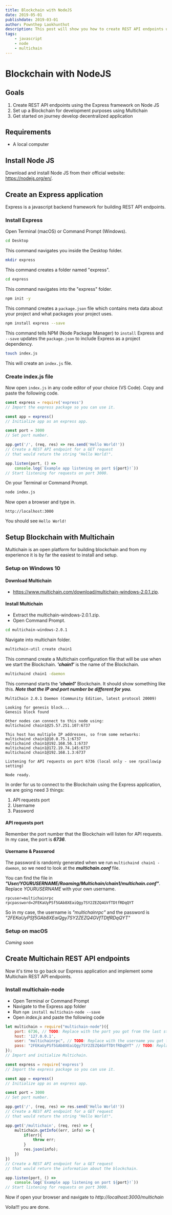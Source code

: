 ```yaml
---
title: Blockchain with NodeJS
date: 2019-05-01
publishdate: 2019-03-01
author: Pownthep Laokhunthot
description: This post will show you how to create REST API endpoints using the Express framework on Node JS, set up a Blockchain for development purposes using Multichain, and get started on journey develop decentralized application.
tags: 
    - javascript
    - node
    - multichain
---
```

# Blockchain with NodeJS
## Goals

1. Create REST API endpoints using the Express framework on Node JS
2. Set up a Blockchain for development purposes using Multichain
3. Get started on journey develop decentralized application

## Requirements
- A local computer

## Install Node JS
Download and install Node JS from their official website: https://nodejs.org/en/.

## Create an Express application
Express is a javascript backend framework for building REST API endpoints.

### Install Express
Open Terminal (macOS) or Command Prompt (Windows). <br>
```bash
cd Desktop
``` 
This command navigates you inside the Desktop folder.
```bash
mkdir express
```
This command creates a folder named "express".
```bash
cd express
```
This command navigates into the "express" folder.
```bash
npm init -y 
```
This command creates a `package.json` file which contains meta data about your project and what packages your project uses.
```bash
npm install express --save
```
This command tells NPM (Node Package Manager) to `install` Express and `--save` updates the `package.json` to include Express as a project dependency. 
```bash
touch index.js
```
This will create an `index.js` file.

### Create index.js file
Now open `index.js` in any code editor of your choice (VS Code).
Copy and paste the following code.
```javascript
const express = require('express')
// Import the express package so you can use it.

const app = express()
// Initialize app as an express app.

const port = 3000
// Set port number.

app.get('/', (req, res) => res.send('Hello World!'))
// Create a REST API endpoint for a GET request 
// that would return the string "Hello World!".

app.listen(port, () => 
    console.log(`Example app listening on port ${port}!`))
// Start listening for requests on port 3000.
```
On your Terminal or Command Prompt.
```bash
node index.js
```
Now open a browser and type in.
```
http://localhost:3000
```
You should see `Hello World!`

## Setup Blockchain with Multichain
Multichain is an open platform for building blockchain and from my experience it is by far the easiest to install and setup.
### Setup on Windows 10
#### Download Multichain
- https://www.multichain.com/download/multichain-windows-2.0.1.zip.

#### Install Multichain
- Extract the multichain-windows-2.0.1.zip.
- Open Command Prompt.

```bash
cd multichain-windows-2.0.1
```
Navigate into multichain folder.
```bash
multichain-util create chain1
```
This command create a Multichain configuration file that will be use when we start the Blockchain. **_'chain1'_** is the name of the Blockchain.
```bash
multichaind chain1 -daemon
```
This command starts the **_'chain1'_** Blockchain. It should show something like this. **_Note that the IP and port number be different for you._**
```plaintext
MultiChain 2.0.1 Daemon (Community Edition, latest protocol 20009)

Looking for genesis block...
Genesis block found

Other nodes can connect to this node using:
multichaind chain1@25.57.251.107:6737

This host has multiple IP addresses, so from some networks:
multichaind chain1@10.0.75.1:6737
multichaind chain1@192.168.56.1:6737
multichaind chain1@172.19.74.145:6737
multichaind chain1@192.168.1.3:6737

Listening for API requests on port 6736 (local only - see rpcallowip setting)

Node ready.
```
In order for us to connect to the Blockchain using the Express application, we are going need 3 things:


1. API requests port
2. Username
3. Password

#### API requests port
Remember the port number that the Blockchain will listen for API requests. In my case, the port is **_6736_**.

#### Username & Passwrod
The password is randomly generated when we run `multichaind chain1 -daemon`, so we need to look at the **_multichain.conf_** file.

You can find the file in **_"User/YOURUSERNAME/Roaming/Multichain/chain1/multichain.conf"_**. Replace _YOURUSERNAME_ with your own username.
```plaintext
rpcuser=multichainrpc
rpcpassword=2FEKaUyPSf5GAb8XEaiQgy7SY2ZEZQ4GVfTDtfRDqQYT
```
So in my case, the username is _"multichainrpc"_ and the password is _"2FEKaUyPSf5GAb8XEaiQgy7SY2ZEZQ4GVfTDtfRDqQYT"_

### Setup on macOS
_Coming soon_
## Create Multichain REST API endpoints
Now it's time to go back our Express application and implement some Multichain REST API endpoints.

### Install multichain-node
- Open Terminal or Command Prompt
- Navigate to the Express app folder
- Run `npm install multichain-node --save`
- Open _index.js_ and paste the following code

```javascript
let multichain = require("multichain-node")({
    port: 6736, // TODO: Replace with the port you got from the last step
    host: '127.0.0.1',
    user: "multichainrpc", // TODO: Replace with the username you got from the last step
    pass: "2FEKaUyPSf5GAb8XEaiQgy7SY2ZEZQ4GVfTDtfRDqQYT" // TODO: Replace with the password you got from the last step
});
// Import and initialize Multichain.

const express = require('express')
// Import the express package so you can use it.

const app = express()
// Initialize app as an express app.

const port = 3000
// Set port number.

app.get('/', (req, res) => res.send('Hello World!'))
// Create a REST API endpoint for a GET request 
// that would return the string "Hello World!".

app.get('/multichain', (req, res) => {
    multichain.getInfo((err, info) => {
        if(err){
            throw err;
        }
        res.json(info);
    })
})
// Create a REST API endpoint for a GET request 
// that would return the information about the blockchain.

app.listen(port, () => 
    console.log(`Example app listening on port ${port}!`))
// Start listening for requests on port 3000.
```
Now if open your browser and navigate to _http://localhost:3000/multichain_

Voila!!! you are done.